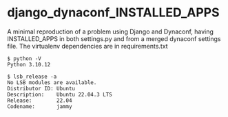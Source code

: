 # django_dynaconf_INSTALLED_APPS
A minimal reproduction of a problem using Django and Dynaconf, having INSTALLED_APPS in both settings.py and from a merged dynaconf settings file.
The virtualenv dependencies are in requirements.txt

```
$ python -V
Python 3.10.12

$ lsb_release -a
No LSB modules are available.
Distributor ID: Ubuntu
Description:    Ubuntu 22.04.3 LTS
Release:        22.04
Codename:       jammy
```
